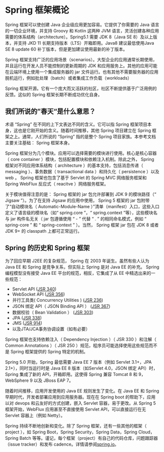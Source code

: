 # Spring 框架概论

Spring 框架可以使创建 Java 企业级应用更加容易。它提供了你需要的 Java 语言的一切企业环境，并支持 Groovy 和 Kotlin 这两种 JVM 语言，灵活创建各种应用需要的体系结构（architecture）。Spring5.1 需要 JDK 8（Java SE 8）及以上版本，并支持 JKD 11 长期支持版本（LTS）开箱即用。Java8 建议最低使用Java SE 8 update 60 补丁版本，但是更加建议使用最新的补丁版本。

Spring 框架支持广泛的应用场景（scenarios）。大型企业的应用通常长期使用，并且运行在开发人员不能控制的更新周期的 JDK 和应用服务上。其他的应用可能在云端环境上使用一个集成服务器的 jar 文件运行。也有其他不需要服务器的应用脱机运行，例如批处理（batch）或者集成工作负载（workloads）

Spring 框架开源。它有一个庞大而又活跃的社区，社区不断提供基于广泛用例的反馈。这似的 Spring 框架长期不断成功优化自身。

## 我们所说的”春天“是什么意思？

术语 “Spring” 在不同的上下文表达不同的含义。它可以指 Spring 框架项目本身，这也是它刚开始的含义。随着时间推移，其他 Spring 项目建立在 Spring 框架之上。通常，人们所说的 “Spring” 指的是整个 Spring 项目家族。本参考文档主要关注基础： Spring 框架本身。

Spring 框架分为几个模块。应用可以选择需要的模块进行使用。核心是核心容器（ core container ）模块，包括配置模块和依赖注入机制。除此之外， Spring 框架对不同应用体系结构（ architecture ）的基本支持，包括消息传递（ messaging ）、事务数据（ transactional data ）和持久化（ persistence ）以及 web 。 Spring 框架也包含了基于 Servlet 的 Spring MVC 网络服务框架和 Spring WebFlux 反应式（ reacitve ）网络服务框架。

关于模块值得注意的是： Spring 框架的 jar 包允许部署到 JDK 9 的模块路径（“ Jigsaw ”）。为了在支持 Jigsaw 的应用中使用， Spring 5 框架的 jar 包附带了“自动模块名（ Automatic-Module-Name ）”清单（manifest）入口，这些入口定义了语言级的模块名（如“ spring.core ”，“ spring.context ”等），这些模块名与 jar 构件名无关（ jar 包遵循使用 “ - ” 代替 “ . ” 的相同命名模式，例如 “ spring-core ” 和 “ spring-context ” ）。当然， Spring 框架 jar 包在 JDK 8 或者 JDK 9+ 的 classpath 上都可正常运行。

## Spring 的历史和 Spring 框架

为了回应早期 J2EE 的复杂规范， Spring 在 2003 年诞生。虽然有些人认为 Java EE 和 Spring 是竞争关系，但实际上 Spring 是对 Java EE 的补充。 Spring 编程模型没有接受 Java EE 平台的规范，相反，它集成了从 EE 中精选出来的一些规范：

- Servlet API ([JSR 340](https://jcp.org/en/jsr/detail?id=340))
- WebSocket API ([JSR 356](https://www.jcp.org/en/jsr/detail?id=356))
- 并行工具类( Concurrency Utilities ) ([JSR 236](https://www.jcp.org/en/jsr/detail?id=236))
- JSON 绑定 API（ JSON Binding API ） ([JSR 367](https://jcp.org/en/jsr/detail?id=367))
- 数据校验（ Bean Validation ） ([JSR 303](https://jcp.org/en/jsr/detail?id=303))
- JPA ([JSR 338](https://jcp.org/en/jsr/detail?id=338))
- JMS ([JSR 914](https://jcp.org/en/jsr/detail?id=914))
- 以及JTA/JCA事务协调设置（如有必要）

Spring 框架也支持依赖注入（ Dependency Injection ）（ JSR 330 ）和注解（ Common Annotations ）（ JSR 250 ）规范，程序员可能选择使用这些规范而不是 Spring 框架提供的 Spring 特定的机制。

Spring 5.0 开始，Spring 最低需要 Java EE 7 版本（例如 Servlet 3.1+，JPA 2.1+），同时当运行时是 Java EE 8 版本（如Servlet 4.0，JSON 绑定 API）时，Spring 集成了新的 API，开箱即用。这使得 Spring 兼容 Tomcat 8 和 9，WebSphere 9 以及 JBoss EAP 7。

随着时间推移，应用开发使用的 Java EE 规则发生了变化。在 Java EE 和 Spring 早期时代，开发者部署应用到应用服务器。现在在 Spring boot 的帮助下，应用以对 devops 和云友好的方式创建，嵌入 Servlet 容器，易于更改。从 Spring 5 框架开始，WebFlux 应用甚至不直接使用 Servlet API，可以直接运行在无 Servlet 容器上（例如 Netty）。

Spring 持续不断地创新和变化。除了 Spring 框架，还有一些其他的框架（ project ），如 Spring Boot，Spring Security，Spring Data，Spring Cloud，Spring Batch 等等。谨记，每个框架（project）有自己的代码仓库，问题跟踪器（issue tracker）和发布 cadence。详情请参阅[spring.io](https://spring.io/projects)。
